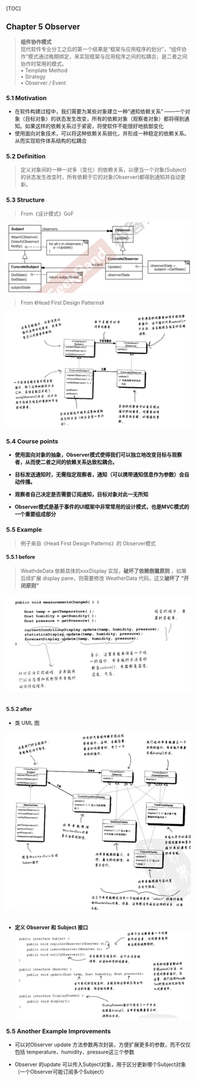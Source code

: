 [TOC]

## Chapter 5 Observer
> **组件协作模式**  
> 现代软件专业分工之后的第一个结果是“框架与应用程序的划分”，“组件协作”模式通过晚期绑定，来实现框架与应用程序之间的松耦合，是二者之间协作时常用的模式。  
> • Template Method  
> • Strategy  
> • Observer / Event

### 5.1 Motivation
* 在软件构建过程中，我们需要为某些对象建立一种“通知依赖关系” ——一个对象（目标对象）的状态发生改变，所有的依赖对象（观察者对象）都将得到通知。如果这样的依赖关系过于紧密，将使软件不能很好地抵御变化
    <br>
* 使用面向对象技术，可以将这种依赖关系弱化，并形成一种稳定的依赖关系。从而实现软件体系结构的松耦合


### 5.2 Definition
> 定义对象间的一种一对多（变化）的依赖关系，以便当一个对象(Subject)的状态发生改变时，所有依赖于它的对象(Observer)都得到通知并自动更新。

### 5.3 Structure
> From《设计模式》GoF  
> 
![](img/observer_structure.png)

> From 《Head First Design Patterns》

![](img/observer_structure3.png)

### 5.4 Course points
* **使用面向对象的抽象，Observer模式使得我们可以独立地改变目标与观察者，从而使二者之间的依赖关系达致松耦合。**
    <br>

* **目标发送通知时，无需指定观察者，通知（可以携带通知信息作为参数）会自动传播。**
    <br>
* **观察者自己决定是否需要订阅通知，目标对象对此一无所知**
    <br>

* **Observer模式是基于事件的UI框架中非常常用的设计模式，也是MVC模式的一个重要组成部分**

### 5.5 Example 
> 例子来自《Head First Design Patterns》的 Observer模式

#### 5.5.1 before
> WeathdeData 依赖具体的xxxDisplay 实现，**破坏了依赖倒置原则** ，如果后续扩展 display pane，则需要修改 WeatherData 代码，这又**破坏了 “开闭原则”**

![](img/2020-10-17-19-03-40.png)
    <br>
    <br>

#### 5.5.2 after
* 类 UML 图  


![](img/2020-10-17-18-59-36.png)
    <br>
    <br>

* **定义 Observer 和 Subject 接口**
![](img/2020-10-17-19-00-46.png)

### 5.5 Another Example Improvements 
* 可以对Observer update 方法参数再次封装，方便扩展更多的参数，而不仅仅包括 temperature、humidity、pressure这三个参数
    <br>

* Observer 的update 可以传入Subject对象，用于区分更新哪个Subject对象（一个Observer可能订阅多个Subject）